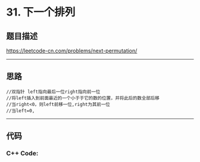 # 31. 下一个排列
## 题目描述
https://leetcode-cn.com/problems/next-permutation/

---

## 思路

    //双指针 left指向最后一位right指向前一位
    //将left插入到前面最近的一个小于于它的数的位置，并将此后的数全部后移
    //当right<0，则left前移一位,right为其前一位
    //当left=0,

---
## 代码
### C++ Code:
```cpp

```
